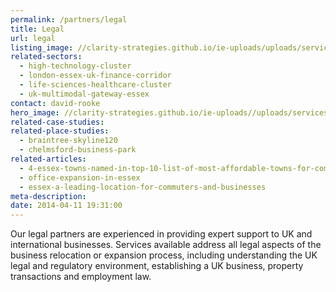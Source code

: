 ```yaml
---
permalink: /partners/legal
title: Legal
url: legal
listing_image: //clarity-strategies.github.io/ie-uploads/uploads/services/Legal_List_555x300.jpg
related-sectors:
  - high-technology-cluster
  - london-essex-uk-finance-corridor
  - life-sciences-healthcare-cluster
  - uk-multimodal-gateway-essex
contact: david-rooke
hero_image: //clarity-strategies.github.io/ie-uploads//uploads/services/Legal_1980x600.jpg
related-case-studies:
related-place-studies:
  - braintree-skyline120
  - chelmsford-business-park
related-articles:
  - 4-essex-towns-named-in-top-10-list-of-most-affordable-towns-for-commuters-to-london
  - office-expansion-in-essex
  - essex-a-leading-location-for-commuters-and-businesses
meta-description:
date: 2014-04-11 19:31:00
---
```


Our legal partners are experienced in providing expert support to UK and international businesses. 
Services available address all legal aspects of the business relocation or expansion process, including 
understanding the UK legal and regulatory environment, establishing a UK business, property transactions and employment law.